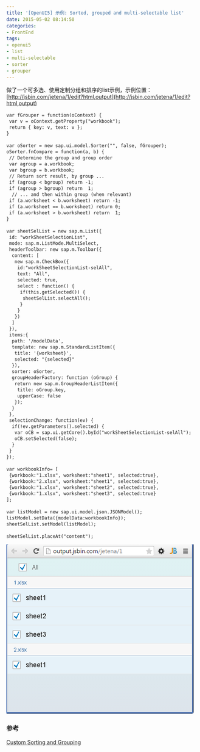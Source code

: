 ```yaml
---
title: '[OpenUI5] 示例: Sorted, grouped and multi-selectable list'
date: 2015-05-02 08:14:50
categories: 
- FrontEnd
tags: 
- openui5
- list
- multi-selectable
- sorter
- grouper
---
```

做了一个可多选、使用定制分组和排序的list示例，示例位置：[http://jsbin.com/jetena/1/edit?html,output](http://jsbin.com/jetena/1/edit?html,output)

```
var fGrouper = function(oContext) {
 var v = oContext.getProperty("workbook");
 return { key: v, text: v };
}

var oSorter = new sap.ui.model.Sorter("", false, fGrouper);
oSorter.fnCompare = function(a, b) {
 // Determine the group and group order
 var agroup = a.workbook;
 var bgroup = b.workbook;
 // Return sort result, by group ...
 if (agroup < bgroup) return -1;
 if (agroup > bgroup) return  1;
  // ... and then within group (when relevant)
 if (a.worksheet < b.worksheet) return -1;
 if (a.worksheet == b.worksheet) return 0;
 if (a.worksheet > b.worksheet) return  1;
}
                
var sheetSelList = new sap.m.List({
 id: "workSheetSelectionList",
 mode: sap.m.ListMode.MultiSelect,
 headerToolbar: new sap.m.Toolbar({
  content: [
   new sap.m.CheckBox({
    id:"workSheetSelectionList-selAll",
    text: "All",
    selected: true,
    select : function() {
     if(this.getSelected()) {
      sheetSelList.selectAll();
     }
    }
   })
  ]
 }),
 items:{
  path: '/modelData',
  template: new sap.m.StandardListItem({
   title: '{worksheet}',
   selected: "{selected}"
  }),
  sorter: oSorter,
  groupHeaderFactory: function (oGroup) {
   return new sap.m.GroupHeaderListItem({
    title: oGroup.key,
    upperCase: false
   });
  }
 },
 selectionChange: function(ev) {
  if(!ev.getParameters().selected) {
   var oCB = sap.ui.getCore().byId("workSheetSelectionList-selAll");
   oCB.setSelected(false);
  }
 }
});

var workbookInfo= [
 {workbook:"1.xlsx", worksheet:"sheet1", selected:true},
 {workbook:"2.xlsx", worksheet:"sheet1", selected:true},
 {workbook:"1.xlsx", worksheet:"sheet2", selected:true},
 {workbook:"1.xlsx", worksheet:"sheet3", selected:true}
];

var listModel = new sap.ui.model.json.JSONModel();
listModel.setData({modelData:workbookInfo});
sheetSelList.setModel(listModel);

sheetSelList.placeAt("content");
```
![[OpenUI5] 示例: Sorted, grouped and multi-selectable list](/images/2015/5/0026uWfMgy6Sn0abLun1f.png)

### 参考

[Custom Sorting and Grouping](http://scn.sap.com/community/developer-center/front-end/blog/2013/11/29/custom-sorter-and-grouper)    